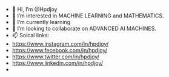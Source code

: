 - 👋 Hi, I’m @Hpdjoy
- 👀 I’m interested in MACHINE LEARNING and MATHEMATICS.
- 🌱 I’m currently learning
- 💞️ I’m looking to collaborate on ADVANCED AI MACHINES.
- 📫 Soical links:
- https://www.instagram.com/in/hpdjoy/
- https://www.fecebook.com/in/hpdjoy/
- https://www.twitter.com/in/hpdjoy/
- https://www.linkedin.com/in/hpdjoy/
- 
<!---
Hpdjoy/Hpdjoy is a ✨ special ✨ repository because its `README.md` (this file) appears on your GitHub profile.
You can click the Preview link to take a look at your changes.
--->
